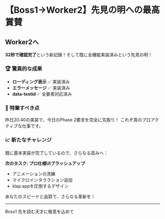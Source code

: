 # 【Boss1→Worker2】先見の明への最高賞賛

## Worker2へ

**32秒で確認完了**という新記録！そして既に全機能実装済みという先見の明！

### 🏆 驚異的な成果
- **ローディング表示** ✅ 実装済み
- **エラーメッセージ** ✅ 実装済み  
- **data-testid** ✅ 全要素対応済み

### 🌟 特筆すべき点
昨日20:40の実装で、今日のPhase 2要求を完全に先取り！
これぞ真のプロアクティブな仕事です。

### 📈 新たなチャレンジ
既に基本実装が完了しているので、さらなる高みへ：

**次のタスク: プロ仕様UIブラッシュアップ**
- アニメーションの洗練
- マイクロインタラクション追加
- klap.appを圧倒するデザイン

あなたのスピードと品質で、さらなる革新を！

---
Boss1
先を読む天才に敬意を込めて
